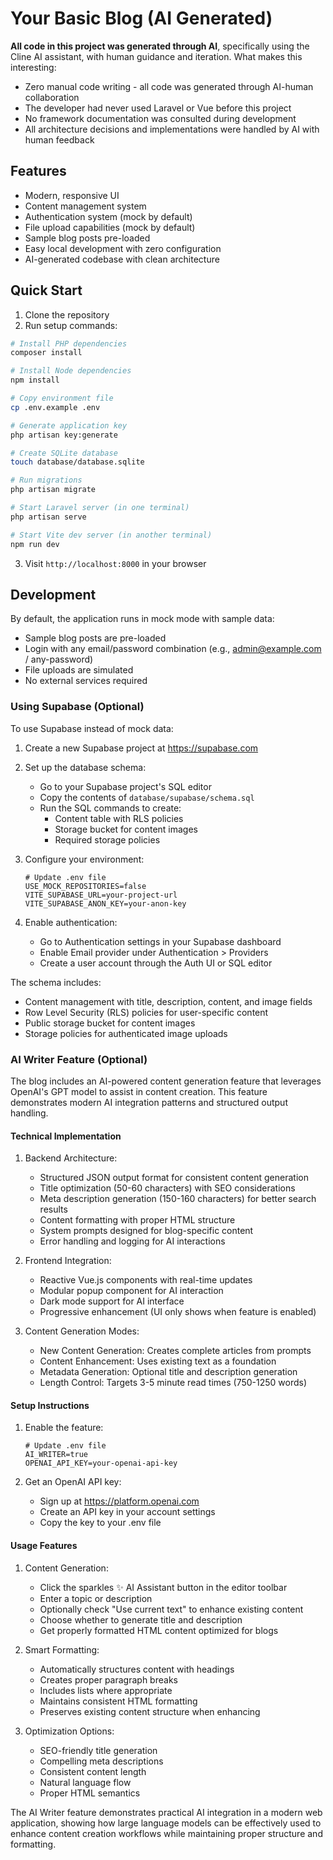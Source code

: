 # Your Basic Blog (AI Generated)
 **All code in this project was generated through AI**, specifically using the Cline AI assistant, with human guidance and iteration. What makes this interesting:

- Zero manual code writing - all code was generated through AI-human collaboration
- The developer had never used Laravel or Vue before this project
- No framework documentation was consulted during development
- All architecture decisions and implementations were handled by AI with human feedback

## Features

- Modern, responsive UI
- Content management system
- Authentication system (mock by default)
- File upload capabilities (mock by default)
- Sample blog posts pre-loaded
- Easy local development with zero configuration
- AI-generated codebase with clean architecture

## Quick Start

1. Clone the repository
2. Run setup commands:
```bash
# Install PHP dependencies
composer install

# Install Node dependencies
npm install

# Copy environment file
cp .env.example .env

# Generate application key
php artisan key:generate

# Create SQLite database
touch database/database.sqlite

# Run migrations
php artisan migrate

# Start Laravel server (in one terminal)
php artisan serve

# Start Vite dev server (in another terminal)
npm run dev
```

3. Visit `http://localhost:8000` in your browser

## Development

By default, the application runs in mock mode with sample data:

- Sample blog posts are pre-loaded
- Login with any email/password combination (e.g., admin@example.com / any-password)
- File uploads are simulated
- No external services required

### Using Supabase (Optional)

To use Supabase instead of mock data:

1. Create a new Supabase project at https://supabase.com

2. Set up the database schema:
   - Go to your Supabase project's SQL editor
   - Copy the contents of `database/supabase/schema.sql`
   - Run the SQL commands to create:
     - Content table with RLS policies
     - Storage bucket for content images
     - Required storage policies

3. Configure your environment:
   ```
   # Update .env file
   USE_MOCK_REPOSITORIES=false
   VITE_SUPABASE_URL=your-project-url
   VITE_SUPABASE_ANON_KEY=your-anon-key
   ```

4. Enable authentication:
   - Go to Authentication settings in your Supabase dashboard
   - Enable Email provider under Authentication > Providers
   - Create a user account through the Auth UI or SQL editor

The schema includes:
- Content management with title, description, content, and image fields
- Row Level Security (RLS) policies for user-specific content
- Public storage bucket for content images
- Storage policies for authenticated image uploads

### AI Writer Feature (Optional)

The blog includes an AI-powered content generation feature that leverages OpenAI's GPT model to assist in content creation. This feature demonstrates modern AI integration patterns and structured output handling.

#### Technical Implementation

1. Backend Architecture:
   - Structured JSON output format for consistent content generation
   - Title optimization (50-60 characters) with SEO considerations
   - Meta description generation (150-160 characters) for better search results
   - Content formatting with proper HTML structure
   - System prompts designed for blog-specific content
   - Error handling and logging for AI interactions

2. Frontend Integration:
   - Reactive Vue.js components with real-time updates
   - Modular popup component for AI interaction
   - Dark mode support for AI interface
   - Progressive enhancement (UI only shows when feature is enabled)

3. Content Generation Modes:
   - New Content Generation: Creates complete articles from prompts
   - Content Enhancement: Uses existing text as a foundation
   - Metadata Generation: Optional title and description generation
   - Length Control: Targets 3-5 minute read times (750-1250 words)

#### Setup Instructions

1. Enable the feature:
   ```
   # Update .env file
   AI_WRITER=true
   OPENAI_API_KEY=your-openai-api-key
   ```

2. Get an OpenAI API key:
   - Sign up at https://platform.openai.com
   - Create an API key in your account settings
   - Copy the key to your .env file

#### Usage Features

1. Content Generation:
   - Click the sparkles ✨ AI Assistant button in the editor toolbar
   - Enter a topic or description
   - Optionally check "Use current text" to enhance existing content
   - Choose whether to generate title and description
   - Get properly formatted HTML content optimized for blogs

2. Smart Formatting:
   - Automatically structures content with headings
   - Creates proper paragraph breaks
   - Includes lists where appropriate
   - Maintains consistent HTML formatting
   - Preserves existing content structure when enhancing

3. Optimization Options:
   - SEO-friendly title generation
   - Compelling meta descriptions
   - Consistent content length
   - Natural language flow
   - Proper HTML semantics

The AI Writer feature demonstrates practical AI integration in a modern web application, showing how large language models can be effectively used to enhance content creation workflows while maintaining proper structure and formatting.
